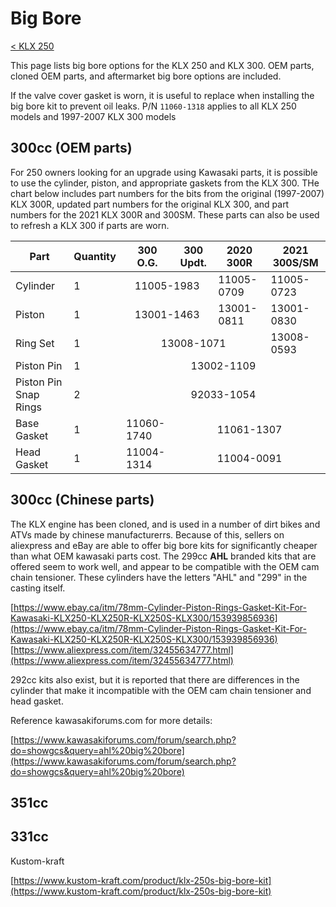 # Big Bore

[< KLX 250](../klx250.md)

This page lists big bore options for the KLX 250 and KLX 300. OEM parts, cloned OEM parts, and aftermarket big bore options are included.

If the valve cover gasket is worn, it is useful to replace when installing the big bore kit to prevent oil leaks. P/N `11060-1318` applies to all KLX 250 models and 1997-2007 KLX 300 models


## 300cc (OEM parts)
For 250 owners looking for an upgrade using Kawasaki parts, it is possible to use the cylinder, piston, and appropriate gaskets from the KLX 300. THe chart below includes part numbers for the bits from the original (1997-2007) KLX 300R, updated part numbers for the original KLX 300, and part numbers for the 2021 KLX 300R and 300SM. These parts can also be used to refresh a KLX 300 if parts are worn.

<table>
   <thead>
      <tr>
         <th>Part</th>
         <th>Quantity</th>
         <th>300 O.G.</th>
         <th>300 Updt.</th>
         <th>2020 300R</th>
         <th>2021 300S/SM</th>
      </tr>
   </thead>
   <tbody>
      <tr>
         <td>Cylinder</td>
         <td>1</td>
         <td align="center" colspan="2">11005-1983</td>
         <td>11005-0709</tbd>
         <td>11005-0723</tbd>
      </tr>
      <tr>
         <td>Piston</td>
         <td>1</td>
         <td align="center" colspan="2">13001-1463</td>
         <td>13001-0811</td>
         <td>13001-0830</td>
      </tr>
      <tr>
         <td>Ring Set</td>
         <td>1</td>
         <td align="center" colspan="3">13008-1071</td>
         <td>13008-0593</td>
      </tr>
      <tr>
         <td>Piston Pin</td>
         <td>1</td>
         <td align="center" colspan="4">13002-1109</td>
      </tr>
      <tr>
         <td>Piston Pin Snap Rings</td>
         <td>2</td>
         <td align="center" colspan="4">92033-1054</td>
      </tr>
      <tr>
         <td>Base Gasket</td>
         <td>1</td>
         <td>11060-1740</td>
         <td align="center" colspan="3">11061-1307</td>
      </tr>
      <tr>
         <td>Head Gasket</td>
         <td>1</td>
         <td>11004-1314</td>
         <td align="center" colspan="3">11004-0091</td>
      </tr>
   </tbody>
</table>

## 300cc (Chinese parts)

The KLX engine has been cloned, and is used in a number of dirt bikes and ATVs made by chinese manufacturerrs. Because of this, sellers on aliexpress and eBay are able to offer big bore kits for significantly cheaper than what OEM kawasaki parts cost. The 299cc __AHL__ branded kits that are offered seem to work well, and appear to be compatible with the OEM cam chain tensioner. These cylinders have the letters "AHL" and "299" in the casting itself.

[https://www.ebay.ca/itm/78mm-Cylinder-Piston-Rings-Gasket-Kit-For-Kawasaki-KLX250-KLX250R-KLX250S-KLX300/153939856936](https://www.ebay.ca/itm/78mm-Cylinder-Piston-Rings-Gasket-Kit-For-Kawasaki-KLX250-KLX250R-KLX250S-KLX300/153939856936)
[https://www.aliexpress.com/item/32455634777.html](https://www.aliexpress.com/item/32455634777.html)

292cc kits also exist, but it is reported that there are differences in the cylinder that make it incompatible with the OEM cam chain tensioner and head gasket.

Reference kawasakiforums.com for more details:

[https://www.kawasakiforums.com/forum/search.php?do=showgcs&query=ahl%20big%20bore](https://www.kawasakiforums.com/forum/search.php?do=showgcs&query=ahl%20big%20bore)

## 351cc



## 331cc

Kustom-kraft 

[https://www.kustom-kraft.com/product/klx-250s-big-bore-kit](https://www.kustom-kraft.com/product/klx-250s-big-bore-kit)

